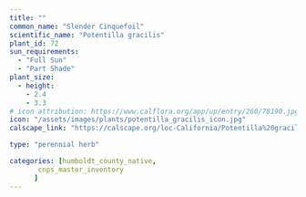 ```yaml
---
title: ""
common_name: "Slender Cinquefoil"
scientific_name: "Potentilla gracilis"
plant_id: 72
sun_requirements:
  - "Full Sun"
  - "Part Shade"
plant_size:
  - height: 
    - 2.4
    - 3.3
# icon attribution: https://www.calflora.org/app/up/entry/260/78190.jpg
icon: "/assets/images/plants/potentilla_gracilis_icon.jpg"
calscape_link: "https://calscape.org/loc-California/Potentilla%20gracilis(%20)"

type: "perennial herb"

categories: [humboldt_county_native,
       cnps_master_inventory
      ]
---
```


